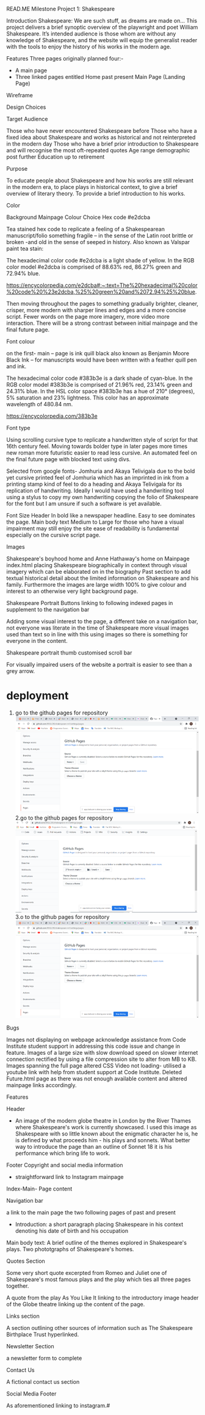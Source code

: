 READ.ME 
Milestone Project 1: Shakespeare

Introduction
Shakespeare: We are such stuff, as dreams are made on…
This project delivers a brief synoptic overview of the playwright and poet William Shakespeare. It’s intended audience is those whom are without any knowledge of Shakespeare, and the website will equip the generalist reader with the tools to enjoy the history of his works in the modern age. 

Features
Three pages originally planned four:-
-	A main page
-	Three linked pages entitled Home past present
Main Page (Landing Page)

Wireframe



Design Choices

Target Audience

Those who have never encountered Shakespeare before
Those who have a fixed idea about Shakespeare and works as historical and not reinterpreted in the modern day
Those who have a brief prior introduction to Shakespeare and will recognise the most oft-repeated quotes
Age range demographic post further Education up to retirement

Purpose 

To educate people about Shakespeare and how his works are still relevant in the modern era, to place plays in historical context, to give a brief overview of literary theory. To provide a brief introduction to his works.  

Color 

Background Mainpage Colour Choice Hex code #e2dcba 

Tea stained hex code to replicate a feeling of a Shakespearean manuscript/folio something fragile – in the sense of the Latin root brittle or broken -and old in the sense of seeped in history.  Also known as Valspar paint tea stain:

The hexadecimal color code #e2dcba is a light shade of yellow. In the RGB color model #e2dcba is comprised of 88.63% red, 86.27% green and 72.94% blue.

https://encycolorpedia.com/e2dcba#:~:text=The%20hexadecimal%20color%20code%20%23e2dcba,%25%20green%20and%2072.94%25%20blue.

Then moving throughout the pages to something gradually brighter, cleaner, crisper, more modern with sharper lines and edges and a more concise script. Fewer words on the page more imagery, more video more interaction. There will be a strong contrast between initial mainpage and the final future page. 

Font colour

 on the first- main – page is ink quill black also known as Benjamin Moore Black Ink – for manuscripts would have been written with a feather quill pen and ink. 

 The hexadecimal color code #383b3e is a dark shade of cyan-blue. In the RGB color model #383b3e is comprised of 21.96% red, 23.14% green and 24.31% blue. In the HSL color space #383b3e has a hue of 210° (degrees), 5% saturation and 23% lightness. This color has an approximate wavelength of 480.84 nm.

 https://encycolorpedia.com/383b3e

Font type 

Using scrolling cursive type to replicate a handwritten style of script for that 16th century feel. Moving towards bolder type in later pages more times new roman more futuristic easier to read less cursive. An automated feel on the final future page with blocked text using divs. 

Selected from google fonts- Jomhuria and Akaya Telivigala due to the bold yet cursive printed feel of Jomhuria which has an imprinted in ink from  a printing stamp kind of feel to do a heading and Akaya Telivigala for its replication of handwriting. Ideally I would have used a handwriting tool using a stylus to copy my own handwriting copying the folio of Shakespeare for the font but I am unsure if such a software is yet available. 

Font Size
Header In bold like a newspaper headline. Easy to see dominates the page. 
Main body text Medium to Large for those who have a visual impairment may still enjoy the site ease of readability is fundamental especially on the cursive script page. 

Images 

Shakespeare's boyhood home and Anne Hathaway's home on Mainpage index.html placing Shakespeare biographically in context through visual imagery which can be elaborated on in the biography Past section to add textual historical detail about the limited information on Shakespeare and his family. Furthermore the images are large width 100% to give colour and interest to an otherwise very light background page. 

Shakespeare Portrait Buttons linking to following indexed pages in supplement to the navigation bar

Adding some visual interest to the page, a different take on a navigation bar, not everyone was literate in the time of Shakespeare more visual images used than text so in line with this using images so there is something for everyone in the content. 

Shakespeare portrait thumb customised scroll bar 

For visually impaired users of the website a portrait is easier to see than a grey arrow. 


# deployment
1. go to the github pages for repository 
![deployment step1](https://github.com/85GLC85/shakespeare-m1/blob/main/assets/images/readme/deployment-step1.png)
2.go to the github pages for repository 
![deployment step2](https://github.com/85GLC85/shakespeare-m1/blob/main/assets/images/readme/deployment-step2.png)
3.o to the github pages for repository 
![deployment step3](https://github.com/85GLC85/shakespeare-m1/blob/main/assets/images/readme/deployment-step1.png)

Bugs

Images not displaying on webpage acknowledge assistance from Code Institute student support in addressing this code issue and change in feature. 
 Images of a large size with slow download speed on slower internet connection rectified by using a file compression site to alter from MB to KB. 
Images spanning the full page altered CSS 
Video not loading- utilised a youtube link with help from student support at Code Institute.
Deleted Future.html page as there was not enough available content and altered mainpage links accordingly.

Features

Header
- An image of the modern globe theatre in London by the River Thames where Shakespeare's work is currently showcased. I used this image as Shakespeare with so little known about the enigmatic character he is, he is defined by what proceeds him - his plays and sonnets. What better way to introduce the page than an outline of Sonnet 18 it is his performance which bring life to work.

Footer
Copyright and social media information 
- straightforward link to Instagram mainpage

Index-Main- Page content

Navigation bar

a link to the main page the two following pages of past and present

- Introduction: a short paragraph placing Shakespeare in his context denoting his date of birth and his occupation

Main body text: A brief outline of the themes explored in Shakespeare's plays. Two phototgraphs of Shakespeare's homes. 

Quotes Section

Some very short quote excerpted from Romeo and Juliet one of Shakespeare's most famous plays and the play which ties all three pages together.

A quote from the play As You Like It linking to the introductory image header of the Globe theatre linking up the content of the page.

Links section 

A section outlining other sources of information such as The Shakespeare Birthplace Trust hyperlinked.

Newsletter Section

a newsletter form to complete

Contact Us

A fictional contact us section

Social Media Footer

As aforementioned linking to instagram.#

